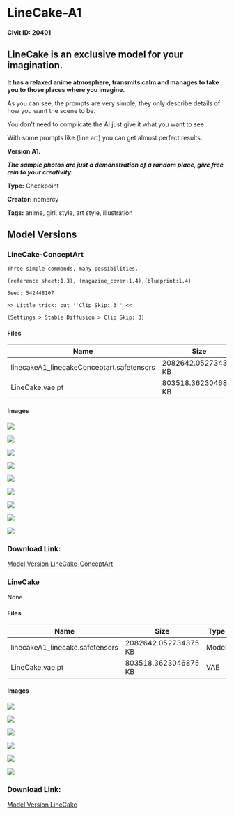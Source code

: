 # LineCake-A1

#### Civit ID: 20401

<h2>LineCake is an exclusive model for your imagination.</h2><p><strong>It has a relaxed anime atmosphere, transmits calm and manages to take you to those places where you imagine.</strong></p><p></p><p>As you can see, the prompts are very simple, they only describe details of how you want the scene to be.</p><p>You don't need to complicate the AI ​​just give it what you want to see.</p><p>With some prompts like (line art) you can get almost perfect results.</p><p></p><p><strong>Version A1.</strong></p><p><strong><em>The sample photos are just a demonstration of a random place, give free rein to your creativity.</em></strong></p>

**Type:** Checkpoint

**Creator:** nomercy

**Tags:** anime, girl, style, art style, illustration

## Model Versions

### LineCake-ConceptArt

<pre><code>Three simple commands, many possibilities.

(reference sheet:1.3), (magazine_cover:1.4),(blueprint:1.4)

Seed: 542448107

&gt;&gt; Little trick: put ''Clip Skip: 3'' &lt;&lt;

(Settings &gt; Stable Diffusion &gt; Clip Skip: 3)</code></pre>

#### Files

| Name | Size | Type | Format | Download Url | AutoV1 | AutoV2 | SHA256 | CRC32 | BLAKE3 |
| --- | --- | --- | --- | --- | --- | --- | --- | --- | --- |
| linecakeA1_linecakeConceptart.safetensors | 2082642.052734375 KB | Model | SafeTensor | https://civitai.com/api/download/models/25475 | 8F2193E4 | 2AD6BF29F0 | 2AD6BF29F0DA68E0B62697264BD96A58B3E7D2B04D2CC7CC5088DBA6BE1DE64F | 97206EA1 | 005D8465E5547C98C46E608344133A2AE353A0CA926D2667EC2D68B0B3D59047 |
| LineCake.vae.pt | 803518.3623046875 KB | VAE | Other | https://civitai.com/api/download/models/25475?type=VAE&format=Other | F458B5C6 | F921FB3F29 | F921FB3F29891D2A77A6571E56B8B5052420D2884129517A333C60B1B4816CDF | 65AEACBA | 2E175004F953D6DC373A9DD18BF8A1845983EB6E1B3D6EA0C76A81D344244F18 |

#### Images

<p><img src="https://image.civitai.com/xG1nkqKTMzGDvpLrqFT7WA/e0d40c3c-4755-4754-1834-e12dbb291400/width=450/279558.jpeg" /></p>

<p><img src="https://image.civitai.com/xG1nkqKTMzGDvpLrqFT7WA/dbc6fa98-ee65-4536-2a93-8c7e6aa27600/width=450/279557.jpeg" /></p>

<p><img src="https://image.civitai.com/xG1nkqKTMzGDvpLrqFT7WA/d334a05e-5a00-4b03-ad1c-dd9adc22d900/width=450/279556.jpeg" /></p>

<p><img src="https://image.civitai.com/xG1nkqKTMzGDvpLrqFT7WA/2b09fc21-3513-47f3-8150-b596d9fd1700/width=450/279555.jpeg" /></p>

<p><img src="https://image.civitai.com/xG1nkqKTMzGDvpLrqFT7WA/f639bce0-aa33-40af-da45-5535eeefce00/width=450/279554.jpeg" /></p>

<p><img src="https://image.civitai.com/xG1nkqKTMzGDvpLrqFT7WA/c7ed62c8-2023-4d7c-8d73-132db7273e00/width=450/279553.jpeg" /></p>

<p><img src="https://image.civitai.com/xG1nkqKTMzGDvpLrqFT7WA/fa66e2eb-19f1-4622-1588-683edb3da100/width=450/279552.jpeg" /></p>

<p><img src="https://image.civitai.com/xG1nkqKTMzGDvpLrqFT7WA/cd6fd83f-5490-40fa-6442-cc9ddcaa6800/width=450/279551.jpeg" /></p>

<p><img src="https://image.civitai.com/xG1nkqKTMzGDvpLrqFT7WA/2f5f20e2-3f01-4c57-555c-da8ec9011f00/width=450/279550.jpeg" /></p>

### Download Link:

[Model Version LineCake-ConceptArt](https://civitai.com/api/download/models/25475)

### LineCake

None

#### Files

| Name | Size | Type | Format | Download Url | AutoV1 | AutoV2 | SHA256 | CRC32 | BLAKE3 |
| --- | --- | --- | --- | --- | --- | --- | --- | --- | --- |
| linecakeA1_linecake.safetensors | 2082642.052734375 KB | Model | SafeTensor | https://civitai.com/api/download/models/24260 | 8F2193E4 | 2AD6BF29F0 | 2AD6BF29F0DA68E0B62697264BD96A58B3E7D2B04D2CC7CC5088DBA6BE1DE64F | 97206EA1 | 005D8465E5547C98C46E608344133A2AE353A0CA926D2667EC2D68B0B3D59047 |
| LineCake.vae.pt | 803518.3623046875 KB | VAE | Other | https://civitai.com/api/download/models/24260?type=VAE&format=Other | F458B5C6 | F921FB3F29 | F921FB3F29891D2A77A6571E56B8B5052420D2884129517A333C60B1B4816CDF | 65AEACBA | 2E175004F953D6DC373A9DD18BF8A1845983EB6E1B3D6EA0C76A81D344244F18 |

#### Images

<p><img src="https://image.civitai.com/xG1nkqKTMzGDvpLrqFT7WA/c3904d63-ee57-4875-4ca6-e41a805cdb00/width=450/263850.jpeg" /></p>

<p><img src="https://image.civitai.com/xG1nkqKTMzGDvpLrqFT7WA/16f9dd9b-3e2d-489b-e1df-b21986e53a00/width=450/264530.jpeg" /></p>

<p><img src="https://image.civitai.com/xG1nkqKTMzGDvpLrqFT7WA/2128c647-b217-4026-d2e2-0d71cc021900/width=450/264529.jpeg" /></p>

<p><img src="https://image.civitai.com/xG1nkqKTMzGDvpLrqFT7WA/1de6ff02-c0c3-4b74-84ca-03606a304a00/width=450/264528.jpeg" /></p>

<p><img src="https://image.civitai.com/xG1nkqKTMzGDvpLrqFT7WA/f3614a5d-a39e-45df-d986-88d6e50f7900/width=450/264555.jpeg" /></p>

<p><img src="https://image.civitai.com/xG1nkqKTMzGDvpLrqFT7WA/cdc48ea0-a544-43cf-c883-623111287900/width=450/264554.jpeg" /></p>

### Download Link:

[Model Version LineCake](https://civitai.com/api/download/models/24260)

